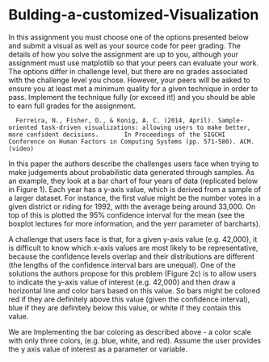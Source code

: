 # Bulding-a-customized-Visualization

In this assignment you must choose one of the options presented below and submit a visual as well as your source code for peer grading. The details of how you solve the assignment are up to you, although your assignment must use matplotlib so that your peers can evaluate your work. The options differ in challenge level, but there are no grades associated with the challenge level you chose. However, your peers will be asked to ensure you at least met a minimum quality for a given technique in order to pass. Implement the technique fully (or exceed it!) and you should be able to earn full grades for the assignment.

      Ferreira, N., Fisher, D., & Konig, A. C. (2014, April). Sample-oriented task-driven visualizations: allowing users to make better, more confident decisions.       In Proceedings of the SIGCHI Conference on Human Factors in Computing Systems (pp. 571-580). ACM. (video)

In this paper the authors describe the challenges users face when trying to make judgements about probabilistic data generated through samples. As an example, they look at a bar chart of four years of data (replicated below in Figure 1). Each year has a y-axis value, which is derived from a sample of a larger dataset. For instance, the first value might be the number votes in a given district or riding for 1992, with the average being around 33,000. On top of this is plotted the 95% confidence interval for the mean (see the boxplot lectures for more information, and the yerr parameter of barcharts).

A challenge that users face is that, for a given y-axis value (e.g. 42,000), it is difficult to know which x-axis values are most likely to be representative, because the confidence levels overlap and their distributions are different (the lengths of the confidence interval bars are unequal). One of the solutions the authors propose for this problem (Figure 2c) is to allow users to indicate the y-axis value of interest (e.g. 42,000) and then draw a horizontal line and color bars based on this value. So bars might be colored red if they are definitely above this value (given the confidence interval), blue if they are definitely below this value, or white if they contain this value.

We are Implementing the bar coloring as described above - a color scale with only three colors, (e.g. blue, white, and red). Assume the user provides the y axis value of interest as a parameter or variable.
